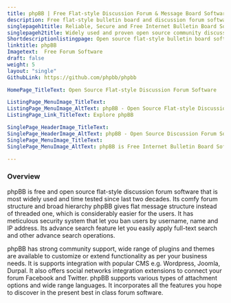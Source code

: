 ```yaml
---
title: phpBB | Free Flat-style Discussion Forum & Message Board Software
description: Free flat-style bulletin board and discussion forum software to build online communities. It also supports integration with Wordpress, Joomla and Durpal.
singlepageh1title: Reliable, Secure and Free Internet Bulletin Board Software
singlepageh2title: Widely used and proven open source community discussion forum software with best in class security system to deliver adequate social communication experience.
Shortdescriptionlistingpage: Open source flat-style bulletin board software to build online communities and discussion forums.
linktitle: phpBB
Imagetext:  Free Forum Software
draft: false
weight: 5
layout: "single"
GithubLink: https://github.com/phpbb/phpbb

HomePage_TitleText: Open Source Flat-style Discussion Forum Software

ListingPage_MenuImage_TitleText: 
ListingPage_MenuImage_AltText: phpBB - Open Source Flat-style Discussion Forum Software
ListingPage_Link_TitleText: Explore phpBB

SinglePage_HeaderImage_TitleText: 
SinglePage_HeaderImage_AltText: phpBB - Open Source Discussion Forum Software
SinglePage_MenuImage_TitleText: 
SinglePage_MenuImage_AltText: phpBB is Free Internet Bulletin Board Software

---
```


### **Overview**

phpBB is free and open source flat-style discussion forum software that is most widely used and time tested since last two decades. Its comfy forum structure and broad hierarchy phpBB gives flat message structure instead of threaded one, which is considerably easier for the users. It has meticulous security system that let you ban users by username, name and IP address. Its advance search feature let you easily apply full-text search and other advance search operations.

phpBB has strong community support, wide range of plugins and themes are available to customize or extend functionality as per your business needs. It is supports integration with popular CMS e.g. Wordpress, Joomla, Durpal. It also offers social networks integration extensions to connect your forum Facebook and Twitter. phpBB supports various types of attachment options and wide range languages. It incorporates all the features you hope to discover in the present best in class forum software.
